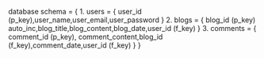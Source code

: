 database schema = {
    1. users = {
        user_id (p_key),user_name,user_email,user_password
    }
    2. blogs = {
        blog_id (p_key) auto_inc,blog_title,blog_content,blog_date,user_id (f_key)
    }
    3. comments = {
        comment_id (p_key), comment_content,blog_id (f_key),comment_date,user_id (f_key)
    }
}